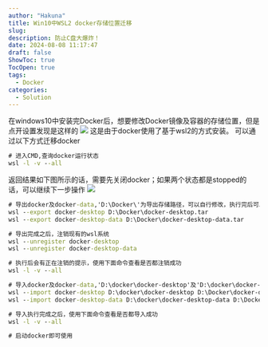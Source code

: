 ```yaml
---
author: "Hakuna"
title: Win10中WSL2 docker存储位置迁移
slug: 
description: 防止C盘大爆炸！
date: 2024-08-08 11:17:47
draft: false
ShowToc: true
TocOpen: true
tags:
  - Docker
categories:
  - Solution
---
```

在windows10中安装完Docker后，想要修改Docker镜像及容器的存储位置，但是点开设置发现是这样的
![](images/posts/20240807_win_docker_config/2910378857.jpg)
这是由于docker使用了基于wsl2的方式安装。
可以通过以下方式迁移docker

```cmd
# 进入CMD,查询docker运行状态
wsl -l -v --all
```

返回结果如下图所示的话，需要先关闭docker；如果两个状态都是stopped的话，可以继续下一步操作
![](images/posts/20240807_win_docker_config/885509585.jpg)

```cmd
# 导出docker及docker-data,'D:\Docker\'为导出存储路径，可以自行修改，执行完后可以在此路径下看到导出文件
wsl --export docker-desktop D:\Docker\docker-desktop.tar
wsl --export docker-desktop-data D:\Docker\docker-desktop-data.tar

# 导出完成之后，注销现有的wsl系统
wsl --unregister docker-desktop
wsl --unregister docker-desktop-data

# 执行后会有正在注销的提示，使用下面命令查看是否都注销成功
wsl -l -v --all

# 导入docker及docker-data,'D:\docker\docker-desktop'及'D:\docker\docker-desktop-data'为导入路径,tar包路径为之前导出的路径
wsl --import docker-desktop D:\docker\docker-desktop D:\Docker\docker-desktop.tar --version 2
wsl --import docker-desktop-data D:\docker\docker-desktop-data D:\Docker\docker-desktop-data.tar --version 2

# 导入执行完成之后，使用下面命令查看是否都导入成功
wsl -l -v --all

# 启动docker即可使用
```
